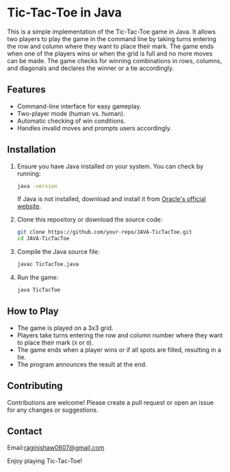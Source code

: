 # Tic-Tac-Toe in Java

This is a simple implementation of the Tic-Tac-Toe game in Java. It allows two players to play the game in the command line by taking turns entering the row and column where they want to place their mark. The game ends when one of the players wins or when the grid is full and no more moves can be made. The game checks for winning combinations in rows, columns, and diagonals and declares the winner or a tie accordingly.

## Features
- Command-line interface for easy gameplay.
- Two-player mode (human vs. human).
- Automatic checking of win conditions.
- Handles invalid moves and prompts users accordingly.

## Installation

1. Ensure you have Java installed on your system. You can check by running:
   ```sh
   java -version
   ```
   If Java is not installed, download and install it from [Oracle's official website](https://www.oracle.com/java/technologies/javase-jdk11-downloads.html).

2. Clone this repository or download the source code:
   ```sh
   git clone https://github.com/your-repo/JAVA-TicTacToe.git
   cd JAVA-TicTacToe
   ```

3. Compile the Java source file:
   ```sh
   javac TicTacToe.java
   ```

4. Run the game:
   ```sh
   java TicTacToe
   ```

## How to Play
- The game is played on a 3x3 grid.
- Players take turns entering the row and column number where they want to place their mark (`X` or `O`).
- The game ends when a player wins or if all spots are filled, resulting in a tie.
- The program announces the result at the end.

## Contributing
Contributions are welcome! Please create a pull request or open an issue for any changes or suggestions.


## Contact
Email:raginishaw0607@gmail.com

Enjoy playing Tic-Tac-Toe!

